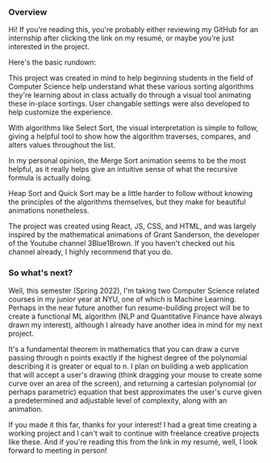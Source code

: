 ### Overview

Hi! If you're reading this, you're probably either reviewing my GitHub for an internship after clicking the link on my resumé, or maybe you're just interested
in the project.

Here's the basic rundown: 

This project was created in mind to help beginning students in the field of Computer Science help understand what these various sorting algorithms they're
learning about in class actually do through a visual tool animating these in-place sortings. User changable settings were also developed to help customize
the experience.

With algorithms like Select Sort, the visual interpretation is simple to follow, giving a helpful tool to show how the algorithm traverses, compares, and alters
values throughout the list. 

In my personal opinion, the Merge Sort animation seems to be the most helpful, as it really helps give an intuitive sense of what the recursive formula is
actually doing. 

Heap Sort and Quick Sort may be a little harder to follow without knowing the principles of the algorithms themselves, but they make for beautiful
animations nonetheless. 

The project was created using React, JS, CSS, and HTML, and was largely inspired by the mathematical animations of Grant Sanderson, the developer of the Youtube
channel 3Blue1Brown. If you haven't checked out his channel already, I highly recommend that you do.



### So what's next?

Well, this semester (Spring 2022), I'm taking two Computer Science related courses in my junior year at NYU, one of which is Machine Learning. Perhaps in the
near future another fun resume-building project will be to create a functional ML algorithm (NLP and Quantitative Finance have always drawn my interest), although
I already have another idea in mind for my next project. 

It's a fundamental theorem in mathematics that you can draw a curve passing through n points exactly if the highest degree of the polynomial describing it is
greater or equal to n. I plan on building a web application that will accept a user's drawing (think dragging your mouse to create some curve over
an area of the screen), and returning a cartesian polynomial (or perhaps parametric) equation that best approximates the user's curve given
a predetermined and adjustable level of complexity, along with an animation. 

If you made it this far, thanks for your interest! I had a great time creating a working project and I can't wait to continue with freelance creative
projects like these. And if you're reading this from the link in my resumé, well, I look forward to meeting in person!
